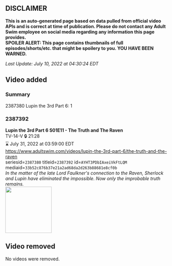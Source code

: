 ## DISCLAIMER
**This is an auto-generated page based on data pulled from official video APIs and is correct at time of publication. Please do not contact any Adult Swim employee on social media regarding any information this page provides.**  
**SPOILER ALERT: This page contains thumbnails of full episodes/shorts/etc. that might be spoilery to you. YOU HAVE BEEN WARNED.**  

_Last Update: July 10, 2022 at 04:30:24 EDT_
## Video added
### Summary
2387380 Lupin the 3rd Part 6: 1  
### 2387392
**Lupin the 3rd Part 6 S01E11 - The Truth and The Raven**  
TV-14-V 🔒 21:28  
⌛ July 31, 2022 at 03:59:00 EDT  
https://www.adultswim.com/videos/lupin-the-3rd-part-6/the-truth-and-the-raven  
seriesid=`2387380` titleid=`2387392` id=`AYHT3PDbIAxeiVkFtLQM` mediaid=`33b52c876b37e21a2ad68da2d263b88681e8cf0b`  
_In the matter of the late Lord Faulkner's connection to the Raven, Sherlock and Lupin have eliminated the impossible. Now only the improbable truth remains._  
<a href="https://media.cdn.adultswim.com/uploads/20220706/thumbnails/2_22761720413-LupinThe3rd_Part6_011_TheTruthAndTheRaven.png"><img src="https://media.cdn.adultswim.com/uploads/20220706/thumbnails/2_22761720413-LupinThe3rd_Part6_011_TheTruthAndTheRaven.png" height="144px" /></a>
## Video removed
No videos were removed.  
